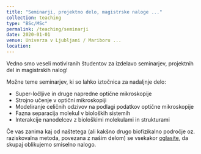 ```yaml
---
title: "Seminarji, projektno delo, magistrske naloge ..."
collection: teaching
type: "BSc/MSc"
permalink: /teaching/seminarji
date: 2020-01-01
venue: Univerza v Ljubljani / Mariboru ...
location: 
---
```


Vedno smo veseli motiviranih študentov za izdelavo seminarjev, projektnih del in magistrskih nalog! 

Možne teme seminarjev, ki so lahko iztočnica za nadaljnje delo:
* Super-ločljive in druge napredne optične mikroskopije
* Strojno učenje v optični mikroskopiji
* Modeliranje celičnih odzivov na podlagi podatkov optične mikroskopije
* Fazna separacija molekul v bioloških sistemih
* Interakcije nanodelcev z biološkimi molekulami in strukturami

Če vas zanima kaj od naštetega (ali kakšno drugo biofizikalno področje oz. raziskovalna metoda, povezana z našim delom) se vsekakor [oglasite](/contact/), da skupaj oblikujemo smiselno nalogo. 


